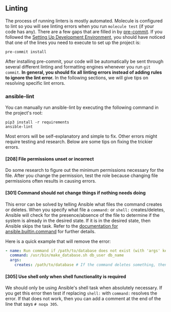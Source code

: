 ## Linting

The process of running linters is mostly automated. Molecule is configured to lint so you will see linting errors when you run `molecule test` (if your code has any). There are a few gaps that are filled in by [pre-commit](https://pre-commit.com/). If you followed the [Setting Up Development Environment](), you should have noticed that one of the lines you need to execute to set up the project is:

```shell
pre-commit install
```

After installing pre-commit, your code will be automatically be sent through several different linting and formatting engines whenever you run `git commit`. **In general, you should fix all linting errors instead of adding rules to ignore the lint error.** In the following sections, we will give tips on resolving specific lint errors.

### ansible-lint

You can manually run ansible-lint by executing the following command in the project's root:

```shell
pip3 install -r requirements
ansible-lint
```

Most errors will be self-explanatory and simple to fix. Other errors might require testing and research. Below are some tips on fixing the trickier errors.

#### [208] File permissions unset or incorrect

Do some research to figure out the minimum permissions necessary for the file. After you change the permission, test the role because changing file permissions often results in causing errors.

#### [301] Command should not change things if nothing needs doing

This error can be solved by telling Ansible what files the command creates or deletes. When you specify what file a `command:` or `shell:` creates/deletes, Ansible will check for the presence/absence of the file to determine if the system is already in the desired state. If it is in the desired state, then Ansible skips the task. Refer to the [documentation for ansible.builtin.command](https://docs.ansible.com/ansible/latest/collections/ansible/builtin/command_module.html) for further details.

Here is a quick example that will remove the error:

```yaml
- name: Run command if /path/to/database does not exist (with 'args' keyword)
  command: /usr/bin/make_database.sh db_user db_name
  args:
    creates: /path/to/database # If the command deletes something, then you can swap out creates with removes
```

#### [305] Use shell only when shell functionality is required

We should only be using Ansible's shell task when absolutely necessary. If you get this error then test if replacing `shell:` with `command:` resolves the error. If that does not work, then you can add a comment at the end of the line that says `# noqa 305`.